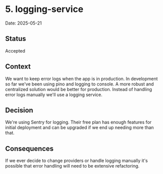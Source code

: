 # 5. logging-service

Date: 2025-05-21

## Status

Accepted

## Context

We want to keep error logs when the app is in production. In development so far we've been using pino and logging to console. A more robust and centralized solution would be better for production. Instead of handling error logs manually we'll use a logging service.

## Decision

We're using Sentry for logging. Their free plan has enough features for initial deployment and can be upgraded if we end up needing more than that.

## Consequences

If we ever decide to change providers or handle logging manually it's possible that error handling will need to be extensive refactoring.
